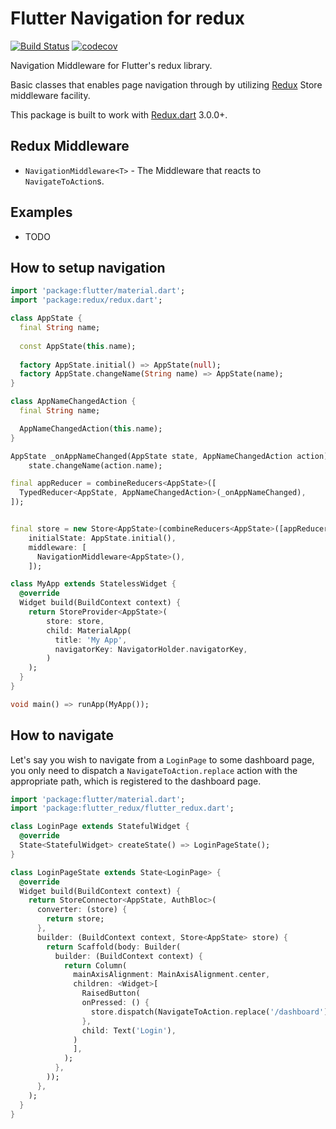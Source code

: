 # Flutter Navigation for redux
[![Build Status](https://travis-ci.org/esarbanis/flutter_redux_navigation.svg?branch=master)](https://travis-ci.org/esarbanis/flutter_redux_navigation) [![codecov](https://codecov.io/gh/esarbanis/flutter_redux_navigation/branch/master/graph/badge.svg)](https://codecov.io/gh/esarbanis/flutter_redux_navigation)

Navigation Middleware for Flutter's redux library.

Basic classes that enables page navigation through by utilizing [Redux](https://pub.dartlang.org/packages/redux) Store middleware facility.

This package is built to work with [Redux.dart](https://pub.dartlang.org/packages/redux) 3.0.0+.

## Redux Middleware

  * `NavigationMiddleware<T>` - The Middleware that reacts to `NavigateToAction`s.

## Examples

  * TODO

## How to setup navigation

```dart
import 'package:flutter/material.dart';
import 'package:redux/redux.dart';

class AppState {
  final String name;
  
  const AppState(this.name);
  
  factory AppState.initial() => AppState(null);
  factory AppState.changeName(String name) => AppState(name);
}

class AppNameChangedAction {
  final String name;

  AppNameChangedAction(this.name);
}

AppState _onAppNameChanged(AppState state, AppNameChangedAction action) =>
    state.changeName(action.name);

final appReducer = combineReducers<AppState>([
  TypedReducer<AppState, AppNameChangedAction>(_onAppNameChanged),
]);


final store = new Store<AppState>(combineReducers<AppState>([appReducer]),
    initialState: AppState.initial(),
    middleware: [
      NavigationMiddleware<AppState>(),
    ]);

class MyApp extends StatelessWidget {
  @override
  Widget build(BuildContext context) {
    return StoreProvider<AppState>(
        store: store,
        child: MaterialApp(
          title: 'My App',
          navigatorKey: NavigatorHolder.navigatorKey,
        )
    );
  }
}

void main() => runApp(MyApp());
```

## How to navigate

Let's say you wish to navigate from a `LoginPage` to some dashboard page, you only need to dispatch a `NavigateToAction.replace` action with the appropriate path, which is registered to the dashboard page.

```dart
import 'package:flutter/material.dart';
import 'package:flutter_redux/flutter_redux.dart';

class LoginPage extends StatefulWidget {
  @override
  State<StatefulWidget> createState() => LoginPageState();
}

class LoginPageState extends State<LoginPage> {
  @override
  Widget build(BuildContext context) {
    return StoreConnector<AppState, AuthBloc>(
      converter: (store) {
        return store;
      },
      builder: (BuildContext context, Store<AppState> store) {
        return Scaffold(body: Builder(
          builder: (BuildContext context) {
            return Column(
              mainAxisAlignment: MainAxisAlignment.center,
              children: <Widget>[
                RaisedButton(
                onPressed: () {
                  store.dispatch(NavigateToAction.replace('/dashboard'));
                },
                child: Text('Login'),
              )
              ],
            );
          },
        ));
      },
    );
  }
}

```